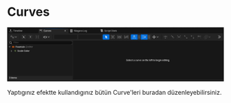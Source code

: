 # Curves
<img src="../../../Dosyalar/Niagara_Editor_Curves.jpg">


Yaptıgınız efektte kullandıgınız bütün Curve'leri buradan düzenleyebilirsiniz.
